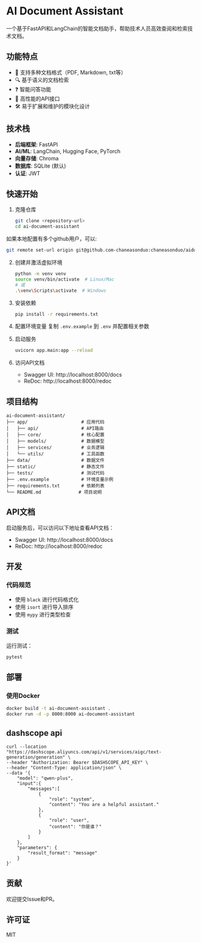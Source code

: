 # AI Document Assistant

一个基于FastAPI和LangChain的智能文档助手，帮助技术人员高效查阅和检索技术文档。

## 功能特点

- 📄 支持多种文档格式（PDF, Markdown, txt等）
- 🔍 基于语义的文档检索
- ❓ 智能问答功能
- 🚀 高性能的API接口
- 🛠️ 易于扩展和维护的模块化设计

## 技术栈

- **后端框架**: FastAPI
- **AI/ML**: LangChain, Hugging Face, PyTorch
- **向量存储**: Chroma
- **数据库**: SQLite (默认)
- **认证**: JWT

## 快速开始

1. 克隆仓库
   ```bash
   git clone <repository-url>
   cd ai-document-assistant
   ```
如果本地配置有多个github用户，可以:
```bash
git remote set-url origin git@github.com-chaneasonduo:chaneasonduo/aidoc-task.git
```

2. 创建并激活虚拟环境
   ```bash
   python -m venv venv
   source venv/bin/activate  # Linux/Mac
   # 或
   .\venv\Scripts\activate  # Windows
   ```

3. 安装依赖
   ```bash
   pip install -r requirements.txt
   ```

4. 配置环境变量
   复制 `.env.example` 到 `.env` 并配置相关参数

5. 启动服务
   ```bash
   uvicorn app.main:app --reload
   ```

6. 访问API文档
   - Swagger UI: http://localhost:8000/docs
   - ReDoc: http://localhost:8000/redoc

## 项目结构

```
ai-document-assistant/
├── app/                    # 应用代码
│   ├── api/                # API路由
│   ├── core/               # 核心配置
│   ├── models/             # 数据模型
│   ├── services/           # 业务逻辑
│   └── utils/              # 工具函数
├── data/                   # 数据文件
├── static/                 # 静态文件
├── tests/                  # 测试代码
├── .env.example            # 环境变量示例
├── requirements.txt        # 依赖列表
└── README.md              # 项目说明
```

## API文档

启动服务后，可以访问以下地址查看API文档：

- Swagger UI: http://localhost:8000/docs
- ReDoc: http://localhost:8000/redoc

## 开发

### 代码规范

- 使用 `black` 进行代码格式化
- 使用 `isort` 进行导入排序
- 使用 `mypy` 进行类型检查

### 测试

运行测试：

```bash
pytest
```

## 部署

### 使用Docker

```bash
docker build -t ai-document-assistant .
docker run -d -p 8000:8000 ai-document-assistant
```

## dashscope api
```curl
curl --location "https://dashscope.aliyuncs.com/api/v1/services/aigc/text-generation/generation" \
--header "Authorization: Bearer $DASHSCOPE_API_KEY" \
--header "Content-Type: application/json" \
--data '{
    "model": "qwen-plus",
    "input":{
        "messages":[      
            {
                "role": "system",
                "content": "You are a helpful assistant."
            },
            {
                "role": "user",
                "content": "你是谁？"
            }
        ]
    },
    "parameters": {
        "result_format": "message"
    }
}'
```

## 贡献

欢迎提交Issue和PR。

## 许可证

MIT
